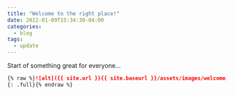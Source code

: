 ```yaml
---
title: "Welcome to the right place!"
date: 2022-01-09T15:34:30-04:00
categories:
  - blog
tags:
  - update
---
```


Start of something great for everyone...

```markdown
{% raw %}![alt]({{ site.url }}{{ site.baseurl }}/assets/images/welcome.png)
{: .full}{% endraw %}
```
